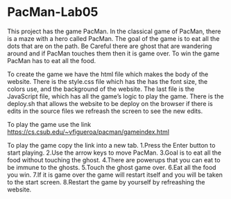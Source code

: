 # PacMan-Lab05
This project has the game PacMan. In the classical game of PacMan, there is a maze with a hero called PacMan. The goal of the game is to eat all the dots that are on the path. Be Careful there are ghost that are wandering around and if PacMan touches them then it is game over. To win the game PacMan has to eat all the food. 

To create the game we have the html file which makes the body of the website. There is the style.css file which has the has the font size, the colors use, and the background of the website. The last file is the JavaScript file, which has all the game’s logic to play the game. 
There is the deploy.sh that allows the website to be deploy on the browser if there is edits in the source files we refreash the screen to see the new edits.

To play the game use the link https://cs.csub.edu/~vfigueroa/pacman/gameindex.html

To play the game copy the link into a new tab.
1.Press the Enter button to start playing.
2.Use the arrow keys to move PacMan.
3.Goal is to eat all the food without touching the ghost. 
4.There are powerups that you can eat to be immune to the ghosts.
5.Touch the ghost game over.
6.Eat all the food you win.
7.If it is game over the game will restart itself and you will be taken to the start screen.
8.Restart the game by yourself by refreashing the website.
